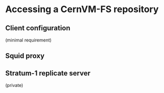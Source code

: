 # Accessing a CernVM-FS repository

## Client configuration

(minimal requirement)

## Squid proxy

## Stratum-1 replicate server

(private)
